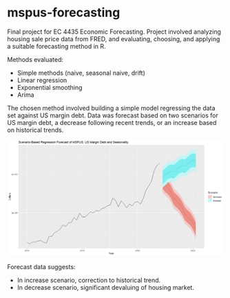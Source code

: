 
# mspus-forecasting
Final project for EC 4435 Economic Forecasting. Project involved analyzing housing sale price data from FRED, and evaluating, choosing, and applying a suitable forecasting method in R.

Methods evaluated:
* Simple methods (naive, seasonal naive, drift)
* Linear regression
* Exponential smoothing
* Arima

The chosen method involved building a simple model regressing the data set against US margin debt.
Data was forecast based on two scenarios for US margin debt, a decrease following recent trends, or an increase based on historical trends.


![RegressionForecast](https://github.com/positive-vibrations/mspus-forecasting/blob/main/assets/images/mspus-regression-forecast.png?raw=true)

Forecast data suggests:

* In increase scenario, correction to historical trend.
* In decrease scenario, significant devaluing of housing market.
